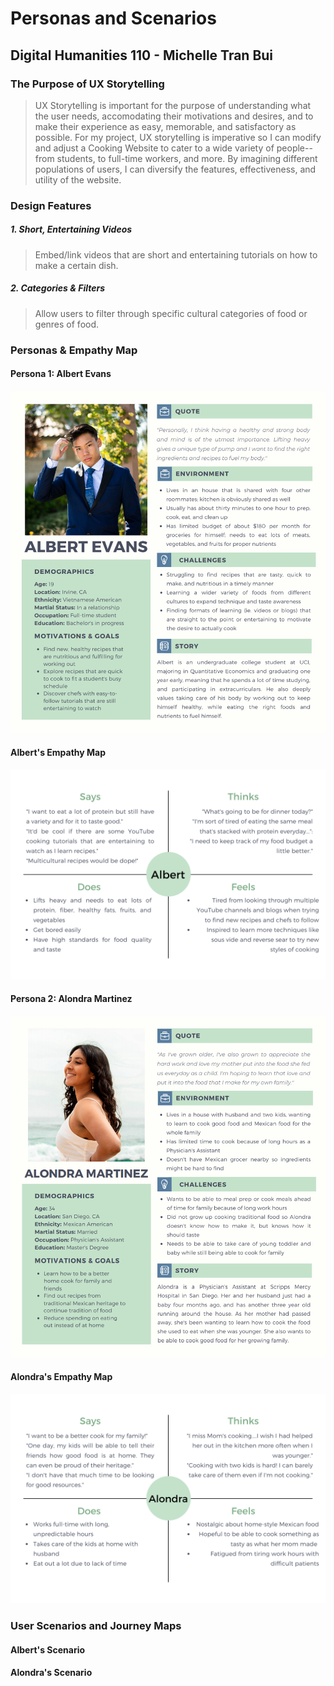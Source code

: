 # Personas and Scenarios
## Digital Humanities 110 - Michelle Tran Bui 

### The Purpose of UX Storytelling
> UX Storytelling is important for the purpose of understanding what the user needs, accomodating their motivations and desires, and to make their experience as easy, memorable, and satisfactory as possible. For my project, UX storytelling is imperative so I can modify and adjust a Cooking Website to cater to a wide variety of people--from students, to full-time workers, and more. By imagining different populations of users, I can diversify the features, effectiveness, and utility of the website. 

### Design Features
##### 1. Short, Entertaining Videos
> Embed/link videos that are short and entertaining tutorials on how to make a certain dish.
##### 2. Categories & Filters
> Allow users to filter through specific cultural categories of food or genres of food.
### Personas & Empathy Map 
#### Persona 1: Albert Evans
![Persona 1](persona_1.png)
#### Albert's Empathy Map
![Empath Map 1](1.png)
#### Persona 2: Alondra Martinez
![Persona 2](persona_2.png)
#### Alondra's Empathy Map
![Empathy Map 2](2.png)
### User Scenarios and Journey Maps 

#### Albert's Scenario
#### Alondra's Scenario
